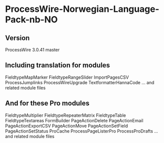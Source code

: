 # ProcessWire-Norwegian-Language-Pack-nb-NO

## Version
ProcessWire 3.0.41 master

## Including translation for modules
FieldtypeMapMarker
FieldtypeRangeSlider
ImportPagesCSV
ProcessJumplinks
ProcessWireUpgrade
TextformatterHannaCode
… and related module files

## And for these Pro modules
FieldtypeMultiplier
FieldtypeRepeaterMatrix
FieldtypeTable
FieldtypeTextareas
FormBuilder
PageActionDelete
PageActionEmail
PageActionExportCSV
PageActionMove
PageActionSetField
PageActionSetStatus
ProCache
ProcessPageListerPro
ProcessProDrafts
… and related module files